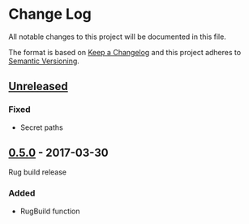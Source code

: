 # Change Log

All notable changes to this project will be documented in this file.

The format is based on [Keep a Changelog](http://keepachangelog.com/)
and this project adheres to [Semantic Versioning](http://semver.org/).

## [Unreleased]

[Unreleased]: https://github.com/atomist-rugs/rug-function-travis/compare/0.5.0...HEAD

### Fixed

-   Secret paths

## [0.5.0] - 2017-03-30

[0.5.0]: https://github.com/atomist-rugs/rug-function-travis/compare/0.4.0...0.5.0

Rug build release

### Added

-   RugBuild function
